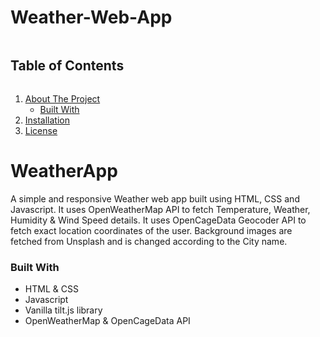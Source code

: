 # Weather-Web-App
  <summary><h2 style="display: inline-block">Table of Contents</h2></summary>
  <ol>
    <li>
      <a href="#about-the-project">About The Project</a>
      <ul>
        <li><a href="#built-with">Built With</a></li>
      </ul>
    </li>
    <li><a href="###installation">Installation</a></li>
    <li><a href="#license">License</a></li>
  </ol>

# WeatherApp
A simple and responsive Weather web app built using HTML, CSS and Javascript. It uses OpenWeatherMap API to fetch Temperature, Weather, Humidity &amp; Wind Speed details. It uses OpenCageData Geocoder API to fetch exact location coordinates of the user. Background images are fetched from Unsplash and is changed according to the City name. 

### Built With

* HTML & CSS
* Javascript
* Vanilla tilt.js library
* OpenWeatherMap & OpenCageData API

